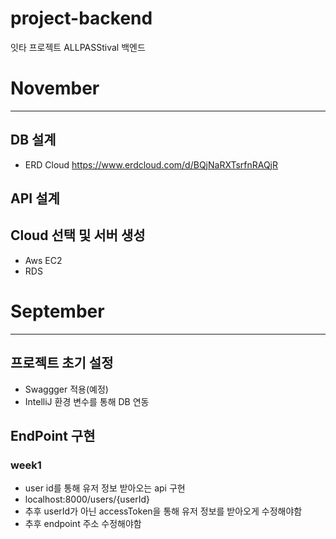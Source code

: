 # project-backend
잇타 프로젝트  ALLPASStival 백엔드

# November
* * *
## DB 설계
* ERD Cloud <https://www.erdcloud.com/d/BQjNaRXTsrfnRAQjR>

## API 설계
## Cloud 선택 및 서버 생성
* Aws EC2
* RDS


# September
* * *
## 프로젝트 초기 설정
* Swaggger 적용(예정)
* IntelliJ 환경 변수를 통해 DB 연동
## EndPoint 구현
### week1
* user id를 통해 유저 정보 받아오는 api 구현
* localhost:8000/users/{userId}
* 추후 userId가 아닌 accessToken을 통해 유저 정보를 받아오게 수정해야함
* 추후 endpoint 주소 수정해야함